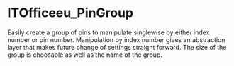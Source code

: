 # ITOfficeeu_PinGroup
Easily create a group of pins to manipulate singlewise by either index number or pin number. Manipulation by index number gives an abstraction layer that makes future change of settings straight forward. The size of the group is choosable as well as the name of the group.
